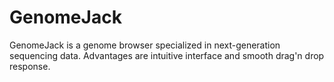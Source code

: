 # GenomeJack

GenomeJack is a genome browser specialized in next-generation sequencing data. Advantages are intuitive interface and smooth drag'n drop response.
